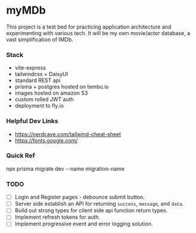 # myMDb

This project is a test bed for practicing application architecture and experimenting with various tech. It will be my own movie/actor database, a vast simplification of IMDb.

### Stack

- vite-express
- tailwindcss + DaisyUI
- standard REST api
- prisma + postgres hosted on tembo.io
- images hosted on amazon S3
- custom rolled JWT auth
- deployment to fly.io

### Helpful Dev Links

- https://nerdcave.com/tailwind-cheat-sheet
- https://fonts.google.com/

### Quick Ref

npx prisma migrate dev --name migration-name

### TODO

- [ ] Login and Register pages - debounce submit button.
- [ ] Server side establish an API for returning `success`, `message`, and `data`.
- [ ] Build out strong types for client side api function return types.
- [ ] Implement refresh tokens for auth.
- [ ] Implement progressive event and error logging solution.
